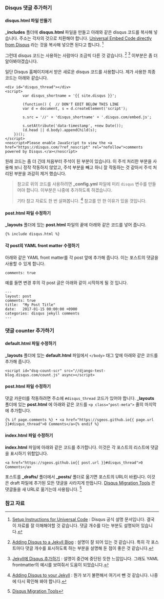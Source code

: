 ### Disqus 댓글 추가하기

#### disqus.html 파일 만들기
 
**_includes** 폴더에 **disqus.html** 파일을 만들고 아래와 같은 disqus 코드를 복사해 넣습니다. 주소는 각자의 것으로 치환해야 합니다. [Universal Embed Code directly from Disqus](https://django-test-blog.disqus.com/admin/universalcode/) 라는 것을 복사해 넣으면 된다고 합니다. [^disqus-universalcode]

그런데 disqus 코드는 사용하는 사람마다 조금씩 다른 것 같습니다. [^sgeos] [^aweekj] 이부분은 좀 더 알아봐야겠습니다. 

일단 Disqus 홈페이지에서 받은 새로운 disqus 코드를 사용합니다. 제가 사용한 최종 코드는 아래와 같습니다.

```
<div id="disqus_thread"></div>
<script>
		var disqus_shortname = '{{ site.disqus }}';

		(function() {  // DON'T EDIT BELOW THIS LINE
        var d = document, s = d.createElement('script');

        s.src = '//' + 'disqus_shortname' + '.disqus.com/embed.js';

        s.setAttribute('data-timestamp', +new Date());
        (d.head || d.body).appendChild(s);
    })();
</script>
<noscript>Please enable JavaScript to view the <a href="https://disqus.com/?ref_noscript" rel="nofollow">comments powered by Disqus.</a></noscript>
```

원래 코드는 좀 더 긴데 처음부터 주석이 된 부분이 있습니다. 이 주석 처리한 부분을 사용해 보니 정작 작동하지 않았고, 주석 부분을 빼고 하니 잘 작동하는 것 같아서 주석 처리된 부분을 과감히 제거 했습니다.

> 참고로 위의 코드를 사용하려면 **_config.yml** 파일에 미리 `disqus` 변수를 만들어야 합니다. 이부분은 나중에 추가하도록 하겠습니다.
> 
> 기타 참고 자료도 한 번 살펴봅니다. [^perfectlyrandom] 참고를 안 한 이유가 있을 것입니다.

#### post.html 파일 수정하기

**_layouts** 폴더에 있는 **post.html** 파일의 끝에 아래와 같은 코드를 넣어 줍니다.

```
{% include disqus.html %}
```

#### 각 post의 YAML front matter 수정하기

아래와 같은 YAML front matter를 각 post 앞에 추가해 줍니다. 이는 포스트의 댓글을 사용할 수 있게 합니다.

```
comments: true
```

예를 들면 변경 후의 각 post 글은 아래와 같이 시작하게 될 것 입니다.

```
---
layout: post
comments: true
title:  "My Post Title"
date:   2017-01-15 00:00:00 +0900
categories: disqus jekyll comments
---
```

### 댓글 counter 추가하기

#### **default.html** 파일 수정하기

**_layouts** 폴더에 있는 **default.html** 파일에서 `</body>` 태그 앞에 아래와 같은 코드를 추가해 줍니다. 

```
<script id="dsq-count-scr" src="//django-test-blog.disqus.com/count.js" async></script>
```

#### **post.html** 파일 수정하기

댓글 카운터를 작동하려면 주소에 `#disqus_thread` 코드가 있어야 합니다. **_layouts** 폴더에 있는 **post.html** 에 아래와 같은 코드를 `<p class="post-meta">` 줄의 마지막에 추가합니다.

```
{% if page.comments %} • <a href="https://sgeos.github.io{{ page.url }}#disqus_thread">0 Comments</a>{% endif %}
```

#### **index.html** 파일 수정하기

**index.html** 파일에 아래와 같은 코드를 추가합니다. 이것은 각 포스트의 리스트에 댓글을 표시하기 위함입니다.

```
<a href="https://sgeos.github.io{{ post.url }}#disqus_thread">0 Comments</a>
```

포스트를  **_drafts/** 폴더에서 **_posts/** 폴더로 옮기면 포스트의 URL이 바뀝니다. 이것은 draft 파일에 추가된 모든 댓글을 사라지게 만듭니다. [Disqus Migration Tools](https://help.disqus.com/customer/portal/articles/286778-migration-tools) 은 댓글들을 새 URL로 옮기는데 사용됩니다. [^disqus-migration-tools]

### 참고 자료

[^disqus-universalcode]: [Setup Instructions for Universal Code](https://django-test-blog.disqus.com/admin/universalcode/#configuration-variables) : Disqus 공식 설명 문서입니다. 결국 이 자료를 잘 이해해야할 것 같습니다. 댓글 개수를 다는 부분도 설명되어 있습니다.

[^sgeos]: [Adding Disqus to a Jekyll Blog](http://sgeos.github.io/jekyll/disqus/2016/02/14/adding-disqus-to-a-jekyll-blog.html) : 설명이 잘 되어 있는 것 같습니다. 특히 각 포스트마다 댓글 개수를 표시하도록 하는 부분을 설명해 둔 점이 좋은 것 같습니다.

[^aweekj]: [Jekyll에 Disqus 추가하기](https://aweekj.github.io/2016-08-09/add-disqus-to-jekyll/) : 설명이 중간에 중단된 듯한 느낌입니다. 그래도 YAML frontmatter의 예시를 보여줘서 도움이 되었습니다.

[^perfectlyrandom]: [Adding Disqus to your Jekyll](http://www.perfectlyrandom.org/2014/06/29/adding-disqus-to-your-jekyll-powered-github-pages/) : 뭔가 보기 불편해서 여기서 뺀 것 같습니다. 나중에 다시 확인해 봐야 합니다.

[^disqus-migration-tools]: [Disqus Migration Tools](https://help.disqus.com/customer/portal/articles/286778-migration-tools)

